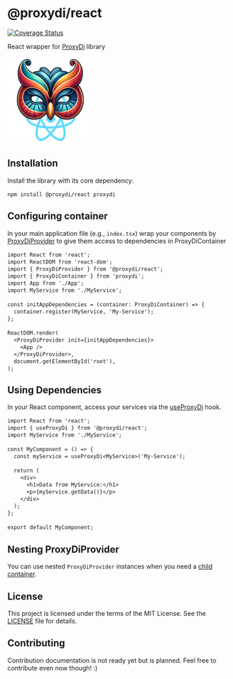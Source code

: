 # @proxydi/react

[![Coverage Status](https://coveralls.io/repos/github/proxy-di/proxydi-react/badge.svg?branch=coverage-badge)](https://coveralls.io/github/proxy-di/proxydi-react?branch=coverage-badge)

React wrapper for [ProxyDi](https://www.npmjs.com/package/proxydi) library

<img src="https://github.com/proxy-di/proxydi-react/blob/main/assets/ProxyDiReactLogo.png?raw=true" width="196">

## Installation

Install the library with its core dependency:

```shell
npm install @proxydi/react proxydi
```

## Configuring container

In your main application file (e.g., `index.tsx`) wrap your components by [ProxyDiProvider](https://proxy-di.github.io/proxydi-react/functions/ProxyDiProvider.html) to give them access to dependencies in ProxyDiContainer

```tsx
import React from 'react';
import ReactDOM from 'react-dom';
import { ProxyDiProvider } from '@proxydi/react';
import { ProxyDiContainer } from 'proxydi';
import App from './App';
import MyService from './MyService';

const initAppDependencies = (container: ProxyDiContainer) => {
  container.register(MyService, 'My-Service');
};

ReactDOM.render(
  <ProxyDiProvider init={initAppDependencies}>
    <App />
  </ProxyDiProvider>,
  document.getElementById('root'),
);
```

## Using Dependencies

In your React component, access your services via the [useProxyDi](https://proxy-di.github.io/proxydi-react/functions/useProxyDi.html) hook.

```tsx
import React from 'react';
import { useProxyDi } from '@proxydi/react';
import MyService from './MyService';

const MyComponent = () => {
  const myService = useProxyDi<MyService>('My-Service');

  return (
    <div>
      <h1>Data from MyService:</h1>
      <p>{myService.getData()}</p>
    </div>
  );
};

export default MyComponent;
```

## Nesting ProxyDiProvider

You can use nested `ProxyDiProvider` instances when you need a [child container](https://proxy-di.github.io/proxydi/#hierarchy-of-containers).

## License

This project is licensed under the terms of the MIT License. See the [LICENSE](./LICENSE) file for details.

## Contributing

Contribution documentation is not ready yet but is planned. Feel free to contribute even now though! :)

